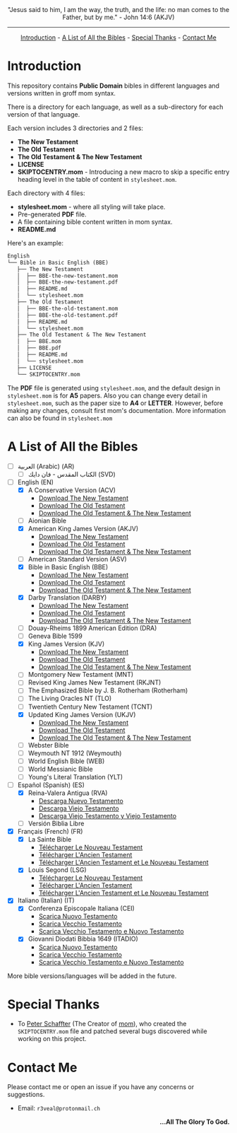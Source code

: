 <div align="center">
"Jesus said to him, I am the way, the truth, and the life: no man comes to the Father, but by me." - John 14:6 (AKJV)
</div>

<hr>

<div align="center">
    <a href="https://github.com/0xR3V/Bibles#introduction">Introduction</a>
    -
    <a href="https://github.com/0xR3V/Bibles#a-list-of-all-the-bibles">A List of All the Bibles</a>
    -
    <a href="https://github.com/0xR3V/Bibles#special-thanks">Special Thanks</a>
    -
    <a href="https://github.com/0xR3V/Bibles#contact-me">Contact Me</a>
</div>

# Introduction
This repository contains **Public Domain** bibles in different languages and versions written in groff mom syntax.

There is a directory for each language, as well as a sub-directory for each version of that language.

Each version includes 3 directories and 2 files:
- **The New Testament**
- **The Old Testament**
- **The Old Testament & The New Testament**
- **LICENSE**
- **SKIPTOCENTRY.mom** - Introducing a new macro to skip a specific entry heading level in the table of content in `stylesheet.mom`.

Each directory with 4 files:
- **stylesheet.mom** - where all styling will take place.
- Pre-generated **PDF** file.
- A file containing bible content written in mom syntax.
- **README.md**

Here's an example:
```txt
English
└── Bible in Basic English (BBE)
   ├── The New Testament
   │  ├── BBE-the-new-testament.mom
   │  ├── BBE-the-new-testament.pdf
   │  ├── README.md
   │  └── stylesheet.mom
   ├── The Old Testament
   │  ├── BBE-the-old-testament.mom
   │  ├── BBE-the-old-testament.pdf
   │  ├── README.md
   │  └── stylesheet.mom
   ├── The Old Testament & The New Testament
   │  ├── BBE.mom
   │  ├── BBE.pdf
   │  ├── README.md
   │  └── stylesheet.mom
   ├── LICENSE
   └── SKIPTOCENTRY.mom
```

The **PDF** file is generated using `stylesheet.mom`, and the default design in `stylesheet.mom` is for **A5** papers. Also you can change every detail in `stylesheet.mom`,  such as the paper size to **A4** or **LETTER**.
However, before making any changes, consult first mom's documentation. More information can also be found in `stylesheet.mom`


# A List of All the Bibles
- [ ] العربية (Arabic) (AR)
	- [ ] الكتاب المقدس - فان دايك (SVD)
- [ ] English (EN)
	- [x] A Conservative Version (ACV)
		- <a href="https://github.com/0xR3V/Bibles/raw/main/English/A%20Conservative%20Version%20(ACV)/The%20New%20Testament/ACV-the-new-testament.pdf">Download The New Testament</a>
		- <a href="https://github.com/0xR3V/Bibles/raw/main/English/A%20Conservative%20Version%20(ACV)/The%20Old%20Testament/ACV-the-old-testament.pdf">Download The Old Testament</a>
		- <a href="https://github.com/0xR3V/Bibles/raw/main/English/A%20Conservative%20Version%20(ACV)/The%20Old%20Testament%20%26%20The%20New%20Testament/ACV.pdf">Download The Old Testament \& The New Testament</a>
	- [ ] Aionian Bible
	- [x] American King James Version (AKJV)
		- <a href="https://github.com/0xR3V/Bibles/raw/main/English/American%20King%20James%20Version%20(AKJV)/The%20New%20Testament/AKJV-the-new-testament.pdf">Download The New Testament</a>
		- <a href="https://github.com/0xR3V/Bibles/raw/main/English/American%20King%20James%20Version%20(AKJV)/The%20Old%20Testament/AKJV-the-old-testament.pdf">Download The Old Testament</a>
		- <a href="https://github.com/0xR3V/Bibles/raw/main/English/American%20King%20James%20Version%20(AKJV)/The%20Old%20Testament%20%26%20The%20New%20Testament/AKJV.pdf">Download The Old Testament \& The New Testament</a>
	- [ ] American Standard Version (ASV)
	- [x] Bible in Basic English (BBE)
		- <a href="https://raw.githubusercontent.com/0xR3V/Bibles/main/English/Bible in Basic English (BBE)/The New Testament/BBE-the-new-testament.pdf">Download The New Testament</a>
		- <a href="https://raw.githubusercontent.com/0xR3V/Bibles/main/English/Bible%20in%20Basic%20English%20(BBE)/The%20Old%20Testament/BBE-the-old-testament.pdf">Download The Old Testament</a>
		- <a href="https://raw.githubusercontent.com/0xR3V/Bibles/main/English/Bible%20in%20Basic%20English%20(BBE)/The%20Old%20Testament%20%26%20The%20New%20Testament/BBE.pdf">Download The Old Testament \& The New Testament</a>
	- [x] Darby Translation (DARBY)
		- <a href="https://github.com/0xR3V/Bibles/raw/main/English/Darby%20Translation%20(DARBY)/The%20New%20Testament/DARBY-the-new-testament.pdf">Download The New Testament</a>
		- <a href="https://github.com/0xR3V/Bibles/raw/main/English/Darby%20Translation%20(DARBY)/The%20Old%20Testament/DARBY-the-old-testament.pdf">Download The Old Testament</a>
		- <a href="https://github.com/0xR3V/Bibles/raw/main/English/Darby%20Translation%20(DARBY)/The%20Old%20Testament%20%26%20The%20New%20Testament/DARBY.pdf">Download The Old Testament \& The New Testament</a>
	- [ ] Douay-Rheims 1899 American Edition (DRA)
	- [ ] Geneva Bible 1599
	- [x] King James Version (KJV)
		- <a href="https://raw.githubusercontent.com/0xR3V/Bibles/main/English/King%20James%20Version%20(KJV)/The%20New%20Testament/KJV-the-new-testament.pdf">Download The New Testament</a>
		- <a href="https://raw.githubusercontent.com/0xR3V/Bibles/main/English/King%20James%20Version%20(KJV)/The%20Old%20Testament/KJV-the-old-testament.pdf">Download The Old Testament</a>
		- <a href="https://raw.githubusercontent.com/0xR3V/Bibles/main/English/King%20James%20Version%20(KJV)/The%20Old%20Testament%20%26%20The%20New%20Testament/KJV.pdf">Download The Old Testament \& The New Testament</a>
	- [ ] Montgomery New Testament (MNT)
	- [ ] Revised King James New Testament (RKJNT)
	- [ ] The Emphasized Bible by J. B. Rotherham (Rotherham)
	- [ ] The Living Oracles NT (TLO)
	- [ ] Twentieth Century New Testament (TCNT)
	- [x] Updated King James Version (UKJV)
		- <a href="https://raw.githubusercontent.com/0xR3V/Bibles/main/English/Updated%20King%20James%20Version%20(UKJV)/The%20New%20Testament/UKJV-the-new-testament.pdf">Download The New Testament</a>
		- <a href="https://raw.githubusercontent.com/0xR3V/Bibles/main/English/Updated%20King%20James%20Version%20(UKJV)/The%20Old%20Testament/UKJV-the-old-testament.pdf">Download The Old Testament</a>
		- <a href="https://raw.githubusercontent.com/0xR3V/Bibles/main/English/Updated%20King%20James%20Version%20(UKJV)/The%20Old%20Testament%20%26%20The%20New%20Testament/UKJV.pdf">Download The Old Testament \& The New Testament</a>
	- [ ] Webster Bible
	- [ ] Weymouth NT 1912 (Weymouth)
	- [ ] World English Bible (WEB)
	- [ ] World Messianic Bible
	- [ ] Young's Literal Translation (YLT)
- [ ] Español (Spanish) (ES)
	- [x] Reina-Valera Antigua (RVA)
		- <a href="https://github.com/0xR3V/Bibles/raw/main/Espa%C3%B1ol%20(Spanish)/Reina-Valera%20Antigua%20(RVA)/Nuevo%20Testamento%20(The%20New%20Testament)/RVA-nuevo-testamento.pdf">Descarga Nuevo Testamento</a>
		- <a href="https://github.com/0xR3V/Bibles/raw/main/Espa%C3%B1ol%20(Spanish)/Reina-Valera%20Antigua%20(RVA)/Viejo%20Testamento%20(The%20Old%20Testament)/RVA-viejo-testamento.pdf">Descarga Viejo Testamento</a>
		- <a href="https://github.com/0xR3V/Bibles/raw/main/Espa%C3%B1ol%20(Spanish)/Reina-Valera%20Antigua%20(RVA)/Viejo%20Testamento%20y%20Nuevo%20Testamento%20(The%20Old%20Testament%20%26%20The%20New%20Testament)/RVA.pdf">Descarga Viejo Testamento y Viejo Testamento</a>
	- [ ] Versión Biblia Libre
- [x] Français (French) (FR)
	- [x] La Sainte Bible
		- <a href="https://raw.githubusercontent.com/0xR3V/Bibles/main/Fran%C3%A7ais%20(French)/La%20Sainte%20Bible/Nouveau%20Testament%20(The%20New%20Testament)/fra_fob-nouveau-testament.pdf">Télécharger Le Nouveau Testament</a>
		- <a href="https://raw.githubusercontent.com/0xR3V/Bibles/main/Fran%C3%A7ais%20(French)/La%20Sainte%20Bible/L'Ancien%20Testament%20(The%20Old%20Testament)/fra_fob-l'ancien-testament.pdf">Télécharger L'Ancien Testament</a>
		- <a href="https://raw.githubusercontent.com/0xR3V/Bibles/main/Fran%C3%A7ais%20(French)/La%20Sainte%20Bible/L'Ancien%20Testament%20et%20Nouveau%20Testament%20(The%20Old%20Testament%20%26%20The%20New%20Testament)/fra_fob.pdf">Télécharger L'Ancien Testament et Le Nouveau Testament</a>
	- [x] Louis Segond (LSG)
		- <a href="https://github.com/0xR3V/Bibles/raw/main/Fran%C3%A7ais%20(French)/Louis%20Segond%20(LSG)/Nouveau%20Testament%20(The%20New%20Testament)/LSG-nouveau-testament.pdf">Télécharger Le Nouveau Testament</a>
		- <a href="https://github.com/0xR3V/Bibles/raw/main/Fran%C3%A7ais%20(French)/Louis%20Segond%20(LSG)/L'Ancien%20Testament%20(The%20Old%20Testament)/LSG-l'ancien-testament.pdf">Télécharger L'Ancien Testament</a>
		- <a href="https://github.com/0xR3V/Bibles/raw/main/Fran%C3%A7ais%20(French)/Louis%20Segond%20(LSG)/L'Ancien%20Testament%20et%20Nouveau%20Testament%20(The%20Old%20Testament%20%26%20The%20New%20Testament)/LSG.pdf">Télécharger L'Ancien Testament et Le Nouveau Testament</a>
- [x] Italiano (Italian) (IT)
	- [x] Conferenza Episcopale Italiana (CEI)
		- <a href="https://github.com/0xR3V/Bibles/raw/main/Italiano%20(Italian)/Conferenza%20Episcopale%20Italiana%20(CEI)/Nuovo%20Testamento%20(The%20New%20Testament)/CEI-nuovo-testamento.pdf">Scarica Nuovo Testamento</a>
		- <a href="https://github.com/0xR3V/Bibles/raw/main/Italiano%20(Italian)/Conferenza%20Episcopale%20Italiana%20(CEI)/Vecchio%20Testamento%20(The%20Old%20Testament)/CEI-vecchio-testamento.pdf">Scarica Vecchio Testamento</a>
		- <a href="https://raw.githubusercontent.com/0xR3V/Bibles/main/Italiano%20(Italian)/Conferenza%20Episcopale%20Italiana%20(CEI)/Vecchio%20Testamento%20e%20Nuovo%20Testamento%20(The%20Old%20Testament%20%26%20The%20New%20Testament)/CEI.pdf">Scarica Vecchio Testamento e Nuovo Testamento</a>
	- [x] Giovanni Diodati Bibbia 1649 (ITADIO)
		- <a href="https://github.com/0xR3V/Bibles/raw/main/Italiano%20(Italian)/Giovanni%20Diodati%20Bibbia%201649%20(ITADIO)/Nuovo%20Testamento%20(The%20New%20Testament)/ITADIO-nuovo-testamento.pdf">Scarica Nuovo Testamento</a>
		- <a href="https://github.com/0xR3V/Bibles/raw/main/Italiano%20(Italian)/Giovanni%20Diodati%20Bibbia%201649%20(ITADIO)/Vecchio%20Testamento%20(The%20Old%20Testament)/ITADIO-vecchio-testamento.pdf">Scarica Vecchio Testamento</a>
		- <a href="https://github.com/0xR3V/Bibles/raw/main/Italiano%20(Italian)/Giovanni%20Diodati%20Bibbia%201649%20(ITADIO)/Vecchio%20Testamento%20e%20Nuovo%20Testamento%20(The%20Old%20Testament%20%26%20The%20New%20Testament)/ITADIO.pdf">Scarica Vecchio Testamento e Nuovo Testamento</a>

More bible versions/languages will be added in the future.

# Special Thanks
- To [Peter Schaffter](https://schaffter.ca/about-me.html) (The Creator of [mom](https://schaffter.ca/mom/mom-01.html)), who created the `SKIPTOCENTRY.mom` file and patched several bugs discovered while working on this project.

# Contact Me
Please contact me or open an issue if you have any concerns or suggestions.
- Email: `r3veal@protonmail.ch`

<div align="right">
<p>
	<strong>...All The Glory To God.</strong>
</p>
</div>
